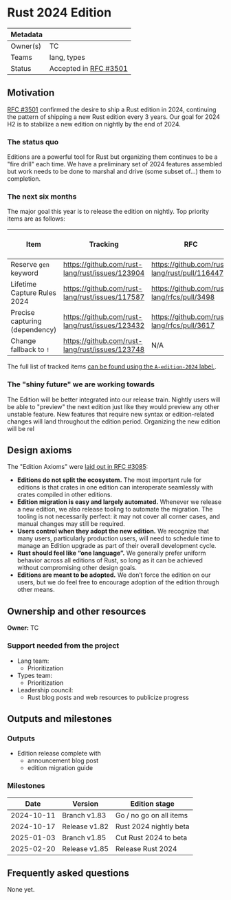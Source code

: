 # Rust 2024 Edition

| Metadata |             |
| -------- | ----------- |
| Owner(s) | TC          |
| Teams    | lang, types |
| Status   | Accepted in [RFC #3501]         |

## Motivation

[RFC #3501][] confirmed the desire to ship a Rust edition in 2024, continuing the pattern of shipping a new Rust edition every 3 years. Our goal for 2024 H2 is to stabilize a new edition on nightly by the end of 2024.

[RFC #3501]: https://rust-lang.github.io/rfcs/3501-edition-2024.html
[RFC #3085]: https://rust-lang.github.io/rfcs/3085-edition-2021.html

### The status quo

Editions are a powerful tool for Rust but organizing them continues to be a "fire drill" each time. We have a preliminary set of 2024 features assembled but work needs to be done to marshal and drive (some subset of...) them to completion.

### The next six months

The major goal this year is to release the edition on nightly. Top priority items are as follows:

| Item | Tracking | RFC | More to do? |
|---|---|---|---|
| Reserve `gen` keyword |  https://github.com/rust-lang/rust/issues/123904 | https://github.com/rust-lang/rust/pull/116447 | No. |
| Lifetime Capture Rules 2024 | https://github.com/rust-lang/rust/issues/117587 | https://github.com/rust-lang/rfcs/pull/3498 | Yes. |
| Precise capturing (dependency) | https://github.com/rust-lang/rust/issues/123432 | https://github.com/rust-lang/rfcs/pull/3617 | Yes. |
| Change fallback to `!` | https://github.com/rust-lang/rust/issues/123748 | N/A | Yes. |

The full list of tracked items [can be found using the `A-edition-2024` label.](https://github.com/rust-lang/rust/issues?q=label%3AC-tracking-issue+label%3AA-edition-2024).

### The "shiny future" we are working towards

The Edition will be better integrated into our release train. Nightly users will be able to "preview" the next edition just like they would preview any other unstable feature. New features that require new syntax or edition-related changes will land throughout the edition period. Organizing the new edition will be rel

## Design axioms

The "Edition Axioms" were [laid out in RFC #3085](https://rust-lang.github.io/rfcs/3085-edition-2021.html#guide-level-explanation):

* **Editions do not split the ecosystem.** The most important rule for editions is that crates in one edition can interoperate seamlessly with crates compiled in other editions.
* **Edition migration is easy and largely automated.** Whenever we release a new edition, we also release tooling to automate the migration. The tooling is not necessarily perfect: it may not cover all corner cases, and manual changes may still be required. 
* **Users control when they adopt the new edition.** We recognize that many users, particularly production users, will need to schedule time to manage an Edition upgrade as part of their overall development cycle.
* **Rust should feel like “one language”.** We generally prefer uniform behavior across all editions of Rust, so long as it can be achieved without compromising other design goals. 
* **Editions are meant to be adopted.** We don’t force the edition on our users, but we do feel free to encourage adoption of the edition through other means.

## Ownership and other resources

**Owner:** TC

### Support needed from the project

* Lang team:
    * Prioritization
* Types team:
    * Prioritization
* Leadership council:
    * Rust blog posts and web resources to publicize progress

## Outputs and milestones

### Outputs

* Edition release complete with
    * announcement blog post
    * edition migration guide

### Milestones

| Date       | Version       | Edition stage           |
|------------|---------------|-------------------------|
| 2024-10-11 | Branch  v1.83 | Go / no go on all items |
| 2024-10-17 | Release v1.82 | Rust 2024 nightly beta  |
| 2025-01-03 | Branch  v1.85 | Cut Rust 2024 to beta   |
| 2025-02-20 | Release v1.85 | Release Rust 2024       |

## Frequently asked questions

None yet.